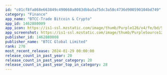 ```yaml
---
id: "c01cf8fa868e663849c490660a8083dbba5a75dc3a58c4736d900590104bd749"
category: "Finance"
app_name: "BTCC-Trade Bitcoin & Crypto"
app_id: 1462880009
app_icon: https://is1-ssl.mzstatic.com/image/thumb/Purple126/v4/fe/bd/55/febd5521-585a-eed9-efe9-61253e1a05f1/AppIcon-cf-0-0-1x_U007emarketing-0-8-0-sRGB-85-220.png/1024x1024bb.png
app_screenshot: https://is1-ssl.mzstatic.com/image/thumb/PurpleSource126/v4/18/00/36/18003645-37e0-0c60-2a6b-426658826f23/99f96e3e-c6fb-4c3e-8876-26605dedfd70_202311_app_store_preview_EN_1242x2688_1.jpg/1242x2688bb.png
publisher_id: 1462880008
publisher_name: "BTCC Global Limited"
rank: 270
most_recent_release: 2024-01-29 00:00:00
release_count_in_past_year: 20
release_count_in_past_year_category: 20
release_count_in_past_year_top_in_category: 28
---
```

